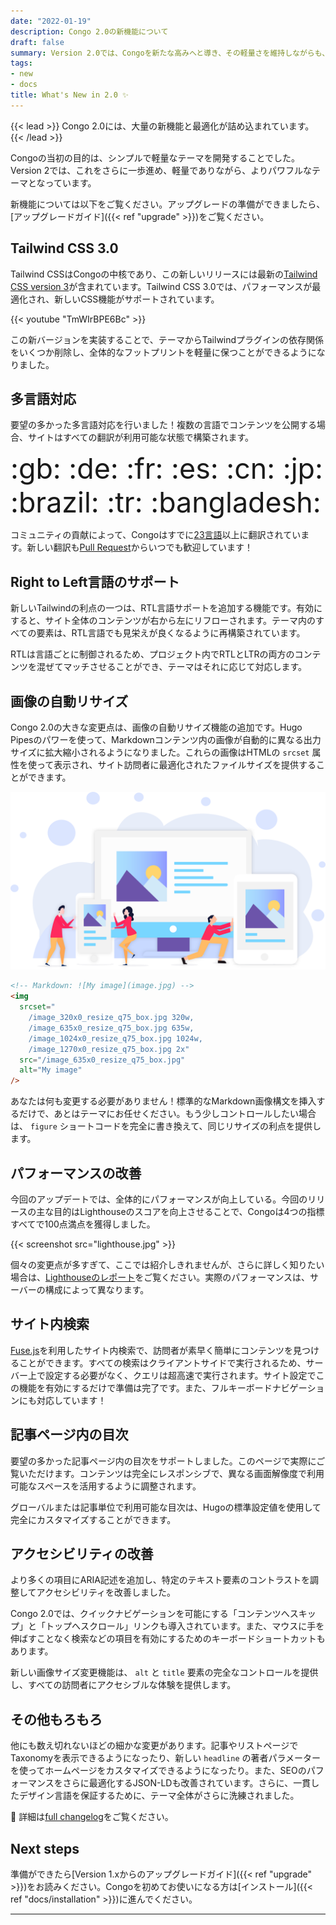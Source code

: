 ```yaml
---
date: "2022-01-19"
description: Congo 2.0の新機能について
draft: false
summary: Version 2.0では、Congoを新たな高みへと導き、その軽量さを維持しながらも、テーマをさらに強力なものにしています。
tags:
- new
- docs
title: What's New in 2.0 ✨
---
```


{{< lead >}}
Congo 2.0には、大量の新機能と最適化が詰め込まれています。
{{< /lead >}}

Congoの当初の目的は、シンプルで軽量なテーマを開発することでした。Version 2では、これをさらに一歩進め、軽量でありながら、よりパワフルなテーマとなっています。

新機能については以下をご覧ください。アップグレードの準備ができましたら、[アップグレードガイド]({{< ref "upgrade" >}})をご覧ください。

## Tailwind CSS 3.0

Tailwind CSSはCongoの中核であり、この新しいリリースには最新の[Tailwind CSS version 3](https://tailwindcss.com/blog/tailwindcss-v3)が含まれています。Tailwind CSS 3.0では、パフォーマンスが最適化され、新しいCSS機能がサポートされています。

{{< youtube "TmWIrBPE6Bc" >}}

この新バージョンを実装することで、テーマからTailwindプラグインの依存関係をいくつか削除し、全体的なフットプリントを軽量に保つことができるようになりました。

## 多言語対応

要望の多かった多言語対応を行いました！複数の言語でコンテンツを公開する場合、サイトはすべての翻訳が利用可能な状態で構築されます。

<div class="text-2xl text-center" style="font-size: 2.8rem">:gb: :de: :fr: :es: :cn: :jp: :brazil: :tr: :bangladesh:</div>

コミュニティの貢献によって、Congoはすでに[23言語](https://github.com/jpanther/congo/tree/dev/i18n)以上に翻訳されています。新しい翻訳も[Pull Request](https://github.com/jpanther/congo/pulls)からいつでも歓迎しています！

## Right to Left言語のサポート

新しいTailwindの利点の一つは、RTL言語サポートを追加する機能です。有効にすると、サイト全体のコンテンツが右から左にリフローされます。テーマ内のすべての要素は、RTL言語でも見栄えが良くなるように再構築されています。

RTLは言語ごとに制御されるため、プロジェクト内でRTLとLTRの両方のコンテンツを混ぜてマッチさせることができ、テーマはそれに応じて対応します。

## 画像の自動リサイズ

Congo 2.0の大きな変更点は、画像の自動リサイズ機能の追加です。Hugo Pipesのパワーを使って、Markdownコンテンツ内の画像が自動的に異なる出力サイズに拡大縮小されるようになりました。これらの画像はHTMLの `srcset` 属性を使って表示され、サイト訪問者に最適化されたファイルサイズを提供することができます。

![](image-resizing.png)

```html
<!-- Markdown: ![My image](image.jpg) -->
<img
  srcset="
    /image_320x0_resize_q75_box.jpg 320w,
    /image_635x0_resize_q75_box.jpg 635w,
    /image_1024x0_resize_q75_box.jpg 1024w,
    /image_1270x0_resize_q75_box.jpg 2x"
  src="/image_635x0_resize_q75_box.jpg"
  alt="My image"
/>
```

あなたは何も変更する必要がありません！標準的なMarkdown画像構文を挿入するだけで、あとはテーマにお任せください。もう少しコントロールしたい場合は、 `figure` ショートコードを完全に書き換えて、同じリサイズの利点を提供します。

## パフォーマンスの改善

今回のアップデートでは、全体的にパフォーマンスが向上している。今回のリリースの主な目的はLighthouseのスコアを向上させることで、Congoは4つの指標すべてで100点満点を獲得しました。

{{< screenshot src="lighthouse.jpg" >}}

個々の変更点が多すぎて、ここでは紹介しきれませんが、さらに詳しく知りたい場合は、[Lighthouseのレポート](lighthouse.html)をご覧ください。実際のパフォーマンスは、サーバーの構成によって異なります。

## サイト内検索

[Fuse.js](https://fusejs.io)を利用したサイト内検索で、訪問者が素早く簡単にコンテンツを見つけることができます。すべての検索はクライアントサイドで実行されるため、サーバー上で設定する必要がなく、クエリは超高速で実行されます。サイト設定でこの機能を有効にするだけで準備は完了です。また、フルキーボードナビゲーションにも対応しています！

## 記事ページ内の目次

要望の多かった記事ページ内の目次をサポートしました。このページで実際にご覧いただけます。コンテンツは完全にレスポンシブで、異なる画面解像度で利用可能なスペースを活用するように調整されます。

グローバルまたは記事単位で利用可能な目次は、Hugoの標準設定値を使用して完全にカスタマイズすることができます。

## アクセシビリティの改善

より多くの項目にARIA記述を追加し、特定のテキスト要素のコントラストを調整してアクセシビリティを改善しました。

Congo 2.0では、クイックナビゲーションを可能にする「コンテンツへスキップ」と「トップへスクロール」リンクも導入されています。また、マウスに手を伸ばすことなく検索などの項目を有効にするためのキーボードショートカットもあります。

新しい画像サイズ変更機能は、 `alt` と `title` 要素の完全なコントロールを提供し、すべての訪問者にアクセシブルな体験を提供します。

## その他もろもろ

他にも数え切れないほどの細かな変更があります。記事やリストページでTaxonomyを表示できるようになったり、新しい `headline` の著者パラメーターを使ってホームページをカスタマイズできるようになったり。また、SEOのパフォーマンスをさらに最適化するJSON-LDも改善されています。さらに、一貫したデザイン言語を保証するために、テーマ全体がさらに洗練されました。

:rocket: 詳細は[full changelog](https://github.com/jpanther/congo/blob/dev/CHANGELOG.md)をご覧ください。

## Next steps

準備ができたら[Version 1.xからのアップグレードガイド]({{< ref "upgrade" >}})をお読みください。Congoを初めてお使いになる方は[インストール]({{< ref "docs/installation" >}})に進んでください。

---
